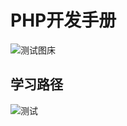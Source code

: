 # PHP开发手册
![测试图床](https://www.weidown.com/uploads/202009/19/200919025925918.png)

## 学习路径
![测试](https://gitee.com/shengguyoulan/development-manual/raw/master/debug.png)